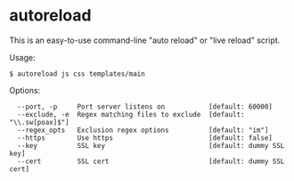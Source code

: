 autoreload
==========

This is an easy-to-use command-line "auto reload" or "live reload" script.

Usage:

    $ autoreload js css templates/main

Options:

      --port, -p     Port server listens on           [default: 60000]
      --exclude, -e  Regex matching files to exclude  [default: "\\.sw[poax]$"]
      --regex_opts   Exclusion regex options          [default: "im"]
      --https        Use https                        [default: false]
      --key          SSL key                          [default: dummy SSL key]
      --cert         SSL cert                         [default: dummy SSL cert]

